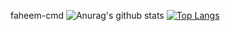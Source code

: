  faheem-cmd
![Anurag's github stats](<img align="center" src ="https://github-readme-stats.vercel.app/api?username=faheem-cmd&show_icons=true&theme=radical"/>)
[![Top Langs](https://github-readme-stats.vercel.app/api/top-langs/?username=faheem-cmd&layout=compact)](https://github.com/faheem-cmd/github-readme-stats)
